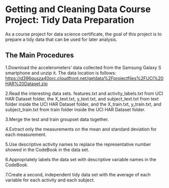 # Getting and Cleaning Data Course Project: Tidy Data Preparation
As a course project for data science certificate, the goal of this project is to prepare a tidy data that can be used for later analysis.

## The Main Procedures
1.Download the accelerometers’ data collected from the Samsung Galaxy S smartphone and unzip it. The data location is follows:
https://d396qusza40orc.cloudfront.net/getdata%2Fprojectfiles%2FUCI%20HAR%20Dataset.zip

2.Read the interesting data sets. features.txt and activity_labels.txt from UCI HAR Dataset folder, the X_text.txt, y_text.txt, and subject_text.txt from text folder inside the UCI HAR Dataset folder, and the X_train.txt, y_train.txt, and subject_train.txt from train folder inside the UCI HAR Dataset folder. 

3.Merge the test and train groupset data together.

4.Extract only the measurements on the mean and standard deviation for each measurement.

5.Use descriptive activity names to replace the representative number showed in the CodeBook in the data set.

6.Appropriately labels the data set with descriptive variable names in the CodeBook.

7.Create a second, independent tidy data set with the average of each variable for each activity and each subject.
